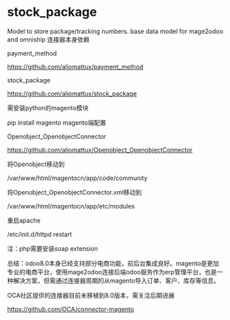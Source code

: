 # stock_package
Model to store package/tracking numbers. base data model for mage2odoo and omniship
连接器本身依赖 

payment_method

https://github.com/aliomattux/payment_method

stock_package

https://github.com/aliomattux/stock_package

需安装python的magento模块

pip install magento
magento端配置

Openobject_OpenobjectConnector

https://github.com/aliomattux/Openobject_OpenobjectConnector

将Openobject移动到

/var/www/html/magentocn/app/code/community

将Openobject_OpenobjectConnector.xml移动到

/var/www/html/magentocn/app/etc/modules

重启apache

/etc/init.d/httpd restart

注：php需要安装soap extension

总结：odoo8.0本身已经支持部分电商功能，前后台集成良好。magento是更加专业的电商平台，使用mage2odoo连接后端odoo服务作为erp管理平台，也是一种解决方案，但需通过连接器周期的从magento导入订单、客户、库存等信息。

OCA社区提供的连接器目前未移植到8.0版本，需关注后期进展

https://github.com/OCA/connector-magento
